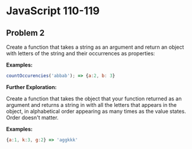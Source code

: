 # JavaScript 110-119
## Problem 2

Create a function that takes a string as an argument and return an object with letters of the string and their occurrences as properties:

**Examples:**

```javascript
countOccurencies('abbab'); => {a:2, b: 3}
```

**Further Exploration:**

Create a function that takes the object that your function returned as an argument and returns a string in with all the letters that appears in the object, in alphabetical order appearing as many times as the value states. Order doesn't matter.

**Examples:**

```javascript
{a:1, k:3, g:2} => 'aggkkk'
```

